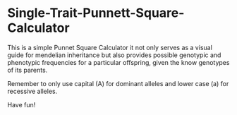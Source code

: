 # Single-Trait-Punnett-Square-Calculator

This is a simple Punnet Square Calculator it not only serves as a visual guide for mendelian inheritance but also provides possible genotypic and phenotypic frequencies for a particular offspring, given the know genotypes of its parents.

Remember to only use capital (A) for dominant alleles and lower case (a) for recessive alleles.

Have fun!
